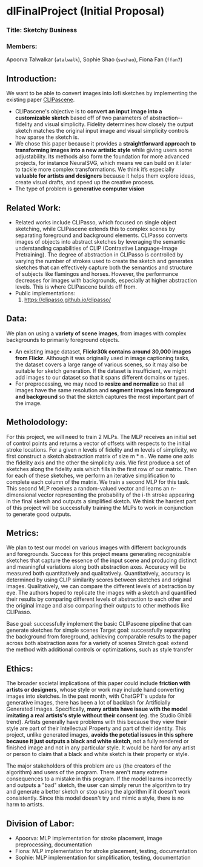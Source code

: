 # dlFinalProject (Initial Proposal)

### Title: Sketchy Business

### Members: 
Apoorva Talwalkar (`atalwalk`), Sophie Shao (`swshao`), Fiona Fan (`ffan7`)

## Introduction:

We want to be able to convert images into lofi sketches by implementing the existing paper [CLIPascene](https://arxiv.org/pdf/2211.17256).

* CLIPascene's objective is to **convert an input image into a customizable sketch** based off of two parameters of abstraction-- fidelity and visual simplicity. Fidelity determines how closely the output sketch matches the original input image and visual simplicity controls how sparse the sketch is.
* We chose this paper because it provides a **straightforward approach to transforming images into a new artistic style** while giving users some adjustability. Its methods also form the foundation for more advanced projects, for instance NeuralSVG, which means we can build on it later to tackle more complex transformations. We think it’s especially **valuable for artists and designers** because it helps them explore ideas, create visual drafts, and speed up the creative process.
* The type of problem is **generative computer vision**

## Related Work:

* Related works include CLIPasso, which focused on single object sketching, while CLIPascene extends this to complex scenes by separating foreground and background elements. CLIPasso converts images of objects into abstract sketches by leveraging the semantic understanding capabilities of CLIP (Contrastive Language-Image Pretraining). The degree of abstraction in CLIPasso is controlled by varying the number of strokes used to create the sketch and generates sketches that can effectively capture both the semantics and structure of subjects like flamingos and horses. However, the performance decreases for images with backgrounds, especially at higher abstraction levels. This is where CLIPascene builds off from.
* Public implementations:
  1. https://clipasso.github.io/clipasso/

## Data:
We plan on using a **variety of scene images**, from images with complex backgrounds to primarily foreground objects. 

* An existing image dataset, **Flickr30k contains around 30,000 images from Flickr**. Although it was originally used in image captioning tasks, the dataset covers a large range of various scenes, so it may also be suitable for sketch generation. If the dataset is insufficient, we might add images to our dataset so that it spans different domains or types.
* For preprocessing, we may need to **resize and normalize** so that all images have the same resolution and **segment images into foreground and background** so that the sketch captures the most important part of the image.

## Metholodology:
For this project, we will need to train 2 MLPs. The MLP receives an initial set of control points and returns a vector of offsets with respects to the initial stroke locations. For a given n levels of fidelity and m levels of simplicity, we first construct a sketch abstraction matrix of size m * n . We name one axis the fidelity axis and the other the simplicity axis. We first produce a set of sketches along the fidelity axis which fills in the first row of our matrix. Then for each of these sketches, we perform an iterative simplification to complete each column of the matrix. We train a second MLP for this task. This second MLP receives a random-valued vector and learns an n-dimensional vector representing the probability of the i-th stroke appearing in the final sketch and outputs a simplified sketch. We think the hardest part of this project will be successfully training the MLPs to work in conjunction to generate good outputs.

## Metrics:
We plan to test our model on various images with different backgrounds and foregrounds. Success for this project means generating recognizable sketches that capture the essence of the input scene and producing distinct and meaningful variations along both abstraction axes. Accuracy will be measured both quantitatively and qualitatively. Quantitatively, accuracy is determined by using CLIP similarity scores between sketches and original images. Qualitatively, we can compare the different levels of abstraction by eye. The authors hoped to replicate the images with a sketch and quantified their results by comparing different levels of abstraction to each other and the original image and also comparing their outputs to other methods like CLIPasso. 

Base goal: successfully implement the basic CLIPascene pipeline that can generate sketches for simple scenes
Target goal: successfully separating the background from foreground, achieving comparable results to the paper across both abstraction axes for a variety of scenes
Stretch goal:  extend the method with additional controls or optimizations, such as style transfer

## Ethics:
The broader societal implications of this paper could include **friction with artists or designers**, whose style or work may include hand converting images into sketches. In the past month, with ChatGPT's update for generative images, there has been a lot of backlash for Artificially Generated Images. Specifically, **many artists have issue with the model imitating a real artists's style without their consent** (eg. the Studio Ghibli trend). Artists generally have problems with this because they view their style are part of their Intellectual Property and part of their identity. This project, unlike generated images, **avoids the potetial issues in this sphere because it just outputs a black and white sketch**, not a fully rendered or finished image and not in any particular style. It would be hard for any artist or person to claim that a black and white sketch is their property or style.

The major stakeholders of this problem are us (the creators of the algorithm) and users of the program. There aren't many extreme consequences to a mistake in this program. If the model learns incorrectly and outputs a "bad" sketch, the user can simply rerun the algorithm to try and generate a better sketch or stop using the algorithm if it doesn't work consistently. Since this model doesn't try and mimic a style, there is no harm to artists.

## Division of Labor:
- Apoorva: MLP implementation for stroke placement, image preprocessing, documentation
- Fiona: MLP implementation for stroke placement, testing, documentation
- Sophie: MLP implementation for simplification, testing, documentation

